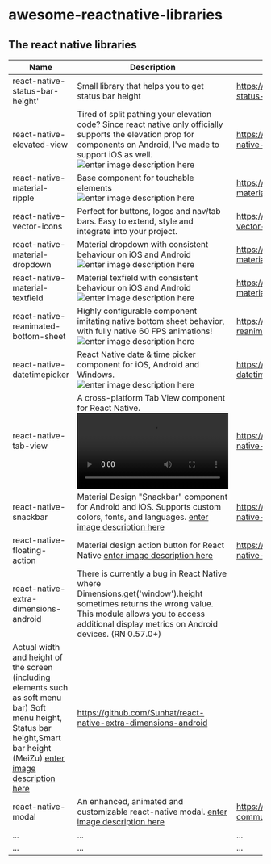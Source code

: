 # awesome-reactnative-libraries

## The react native libraries

|            Name    |Description               |Repository                        |
|------------------|-------------------------------|-----------------------------|
|react-native-status-bar-height'|Small library that helps you to get status bar height            |https://github.com/ovr/react-native-status-bar-height#readme           |
|react-native-elevated-view       |Tired of split pathing your elevation code?  Since react native only officially supports the elevation prop for <View> components on Android, I've made <ElevatedView> to support iOS as well.     ![enter image description here](https://raw.githubusercontent.com/alekhurst/react-native-elevated-view/master/screenshot-ios.png)     |https://github.com/alekhurst/react-native-elevated-view    |
|react-native-material-ripple         |Base component for touchable elements    ![enter image description here](https://cloud.githubusercontent.com/assets/2055622/24832328/459afaf0-1cb6-11e7-975d-accedb67a716.gif)  |https://github.com/n4kz/react-native-material-ripple     |
|react-native-vector-icons       |Perfect for buttons, logos and nav/tab bars. Easy to extend, style and integrate into your project.          |https://github.com/oblador/react-native-vector-icons    |
|react-native-material-dropdown         |Material dropdown with consistent behaviour on iOS and Android ![enter image description here](https://user-images.githubusercontent.com/2055622/27727487-591a807a-5d87-11e7-89f6-f31a442db0c6.gif )| https://github.com/n4kz/react-native-material-dropdown    |
|react-native-material-textfield      | Material texfield with consistent behaviour on iOS and Android ![enter image description here](https://cloud.githubusercontent.com/assets/2055622/24325711/eaa4ff08-11af-11e7-8550-2504c1580979.gif )          |https://github.com/n4kz/react-native-material-textfield     |
|react-native-reanimated-bottom-sheet      |Highly configurable component imitating native bottom sheet behavior, with fully native 60 FPS animations!    ![enter image description here](https://github.com/osdnk/react-native-reanimated-bottom-sheet/blob/master/gifs/1.gif)      |https://github.com/osdnk/react-native-reanimated-bottom-sheet      |
|react-native-datetimepicker         |React Native date & time picker component for iOS, Android and Windows.   ![enter image description here](https://github.com/react-native-datetimepicker/datetimepicker/blob/master/docs/images/android_date.png)       |https://github.com/react-native-datetimepicker/datetimepicker      |
|react-native-tab-view         |A cross-platform Tab View component for React Native.    ![enter image description here](https://raw.githubusercontent.com/satya164/react-native-tab-view/master/demo/demo.mp4)          |https://github.com/satya164/react-native-tab-view     |
|react-native-snackbar         |Material Design "Snackbar" component for Android and iOS. Supports custom colors, fonts, and languages.   [enter image description here](https://github.com/cooperka/react-native-snackbar/blob/master/example/screenshots/snackbar.png)       |https://github.com/cooperka/react-native-snackbar      |
|react-native-floating-action         |Material design action button for React Native   [enter image description here](https://user-images.githubusercontent.com/2914973/37876447-c5f553d0-304c-11e8-8c4f-7d6ef97d752c.gif)        |https://github.com/santomegonzalo/react-native-floating-action      |
| react-native-extra-dimensions-android        |There is currently a bug in React Native where Dimensions.get('window').height sometimes returns the wrong value. This module allows you to access additional display metrics on Android devices. (RN 0.57.0+)
Actual width and height of the screen (including elements such as soft menu bar) Soft menu height, Status bar height,Smart bar height (MeiZu) [enter image description here](https://github.com/Sunhat/react-native-extra-dimensions-android/blob/master/demo.png)         |https://github.com/Sunhat/react-native-extra-dimensions-android      |
|react-native-modal         |An enhanced, animated and customizable react-native modal. [enter image description here](https://github.com/react-native-community/react-native-modal/blob/master/.github/images/example-modal.gif)         |https://github.com/react-native-community/react-native-modal      |
|...         |...          |...      |
|...         |...          |...      |
